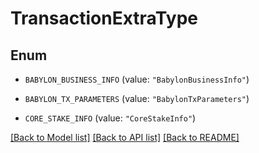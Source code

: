 # TransactionExtraType

## Enum


* `BABYLON_BUSINESS_INFO` (value: `"BabylonBusinessInfo"`)

* `BABYLON_TX_PARAMETERS` (value: `"BabylonTxParameters"`)

* `CORE_STAKE_INFO` (value: `"CoreStakeInfo"`)


[[Back to Model list]](../README.md#documentation-for-models) [[Back to API list]](../README.md#documentation-for-api-endpoints) [[Back to README]](../README.md)


